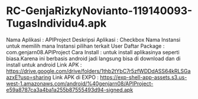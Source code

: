 # RC-GenjaRizkyNovianto-119140093-TugasIndividu4.apk

Nama Aplikasi : APIProject
Deskripsi Aplikasi : Checkbox Nama Instansi untuk memilih mana Instansi pilihan terkait User
Daftar Package : com.genjarn08.APIProject
Cara Install : untuk install aplikasinya seperti biasa.Karena ini berbasis android jadi langsung bisa di download dan di install untuk android
Link APK : https://drive.google.com/drive/folders/1thb2tYbC7r5zfWDDdASS64kRLSGaazxE?usp=sharing
Link APK di EXPO : https://exp-shell-app-assets.s3.us-west-1.amazonaws.com/android/%40genjarn08/APIProject-e59a8787ca3a4ba1a255b87555493d94-signed.apk
